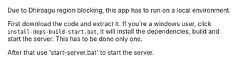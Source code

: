 Due to Dhiraagu region blocking, this app has to run on a local environment.

First download the code and extract it.
If you're a windows user, click ```install-deps-build-start.bat```, it will install the dependencies, build and start the server. This has to be done only one.

After that use 'start-server.bat' to start the server.
